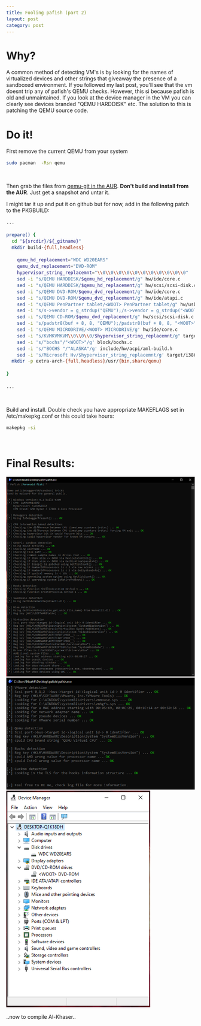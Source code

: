 ```yaml
---
title: Fooling pafish (part 2)
layout: post
category: post
---
```


# Why?
A common method of detecting VM's is by looking for the names of virtualized devices and other strings that giveaway the presence of a sandboxed environment.  If you followed my last post, you'll see that the vm doesnt trip any of pafish's QEMU checks.  However, this si because pafish is old and unmaintained.  If you look at the device manager in the VM you can clearly see devices branded "QEMU HARDDISK" etc.  The solution to this is patching the QEMU source code.

# Do it!
First remove the current QEMU from your system
```sh
sudo pacman  -Rsn qemu
```
<br/>

Then grab the files from [qemu-git in the AUR](https://aur.archlinux.org/packages/qemu-git/).  **Don't build and install from the AUR**.  Just get a snapshot and untar it.
<br/>

I might tar it up and put it on github but for now, add in the following patch to the PKGBUILD:
```sh
...

prepare() {
  cd "${srcdir}/${_gitname}"
  mkdir build-{full,headless}
  
    qemu_hd_replacement="WDC WD20EARS"
    qemu_dvd_replacement="DVD-ROM"
    hypervisor_string_replacemnt="\\0\\0\\0\\0\\0\\0\\0\\0\\0\\0\\0"
    sed -i "s/QEMU HARDDISK/$qemu_hd_replacement/g" hw/ide/core.c
    sed -i "s/QEMU HARDDISK/$qemu_hd_replacement/g" hw/scsi/scsi-disk.c
    sed -i "s/QEMU DVD-ROM/$qemu_dvd_replacement/g" hw/ide/core.c
    sed -i "s/QEMU DVD-ROM/$qemu_dvd_replacement/g" hw/ide/atapi.c
    sed -i "s/QEMU PenPartner tablet/<WOOT> PenPartner tablet/g" hw/usb/dev-wacom.c
    sed -i 's/s->vendor = g_strdup("QEMU");/s->vendor = g_strdup("<WOOT>");/g' hw/scsi/scsi-disk.c
    sed -i "s/QEMU CD-ROM/$qemu_dvd_replacement/g" hw/scsi/scsi-disk.c
    sed -i 's/padstr8(buf + 8, 8, "QEMU");/padstr8(buf + 8, 8, "<WOOT>");/g' hw/ide/atapi.c
    sed -i 's/QEMU MICRODRIVE/<WOOT> MICRODRIVE/g' hw/ide/core.c
    sed -i "s/KVMKVMKVM\\0\\0\\0/$hypervisor_string_replacemnt/g" target/i386/kvm.c
    sed -i 's/"bochs"/"<WOOT>"/g' block/bochs.c
    sed -i 's/"BOCHS "/"ALASKA"/g' include/hw/acpi/aml-build.h
    sed -i 's/Microsoft Hv/$hypervisor_string_replacemnt/g' target/i386/kvm.c
  mkdir -p extra-arch-{full,headless}/usr/{bin,share/qemu}

}

...
```
<br/>

Build and install. Double check you have appropriate MAKEFLAGS set in /etc/makepkg.conf or this could take hours:
```sh
makepkg -si
```
<br/>

# Final Results:
<img src=../assets/img/kvm/fooling-pafish/pafish-clear-1.png>
<br/>
<img src=../assets/img/kvm/fooling-pafish/pafish-clear-2.png>
<br/>
<img src=../assets/img/kvm/fooling-pafish/device-manager-qemu-strings.png>
<br/>

..now to compile Al-Khaser..

